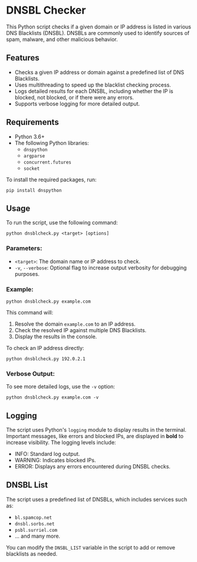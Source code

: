 # DNSBL Checker

This Python script checks if a given domain or IP address is listed in various DNS Blacklists (DNSBL). DNSBLs are commonly used to identify sources of spam, malware, and other malicious behavior.

## Features
- Checks a given IP address or domain against a predefined list of DNS Blacklists.
- Uses multithreading to speed up the blacklist checking process.
- Logs detailed results for each DNSBL, including whether the IP is blocked, not blocked, or if there were any errors.
- Supports verbose logging for more detailed output.

## Requirements
- Python 3.6+
- The following Python libraries:
  - `dnspython`
  - `argparse`
  - `concurrent.futures`
  - `socket`

To install the required packages, run:

```
pip install dnspython
```

## Usage

To run the script, use the following command:

```
python dnsblcheck.py <target> [options]
```

### Parameters:
- `<target>`: The domain name or IP address to check.
- `-v`, `--verbose`: Optional flag to increase output verbosity for debugging purposes.

### Example:

```
python dnsblcheck.py example.com
```

This command will:
1. Resolve the domain `example.com` to an IP address.
2. Check the resolved IP against multiple DNS Blacklists.
3. Display the results in the console.

To check an IP address directly:

```
python dnsblcheck.py 192.0.2.1
```

### Verbose Output:

To see more detailed logs, use the `-v` option:

```
python dnsblcheck.py example.com -v
```

## Logging

The script uses Python's `logging` module to display results in the terminal. Important messages, like errors and blocked IPs, are displayed in **bold** to increase visibility. The logging levels include:
- INFO: Standard log output.
- WARNING: Indicates blocked IPs.
- ERROR: Displays any errors encountered during DNSBL checks.

## DNSBL List

The script uses a predefined list of DNSBLs, which includes services such as:
- `bl.spamcop.net`
- `dnsbl.sorbs.net`
- `psbl.surriel.com`
- ... and many more.

You can modify the `DNSBL_LIST` variable in the script to add or remove blacklists as needed.
